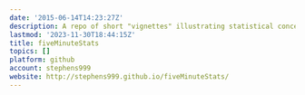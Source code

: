```yaml
---
date: '2015-06-14T14:23:27Z'
description: A repo of short "vignettes" illustrating statistical concepts
lastmod: '2023-11-30T18:44:15Z'
title: fiveMinuteStats
topics: []
platform: github
account: stephens999
website: http://stephens999.github.io/fiveMinuteStats/
---
```


